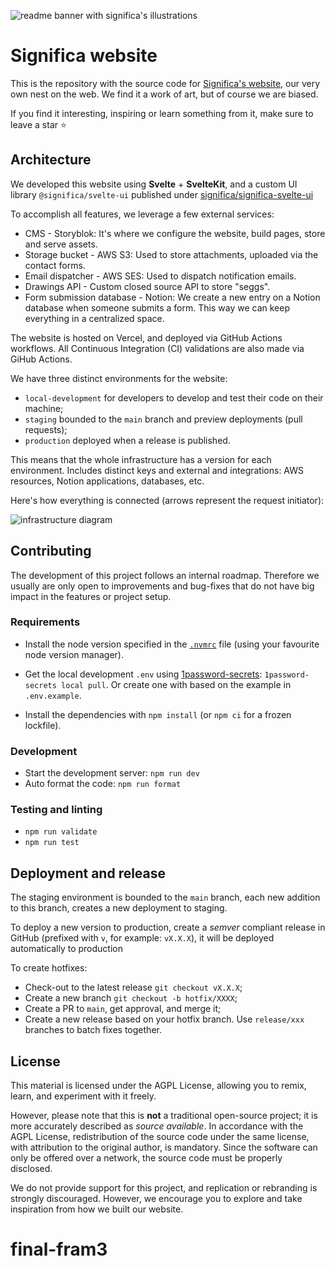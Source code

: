 ![readme banner with significa's illustrations](./docs/banner.png)

# Significa website

This is the repository with the source code for [Significa's website](https://significa.co/),
our very own nest on the web. We find it a work of art, but of course we are biased.

If you find it interesting, inspiring or learn something from it, make sure to leave a star ⭐️

## Architecture

We developed this website using **Svelte** + **SvelteKit**, and a custom UI library
`@significa/svelte-ui` published under
[significa/significa-svelte-ui](https://github.com/significa/significa-svelte-ui)

To accomplish all features, we leverage a few external services:

- CMS - Storyblok: It's where we configure the website, build pages, store and serve assets.
- Storage bucket - AWS S3: Used to store attachments, uploaded via the contact forms.
- Email dispatcher - AWS SES: Used to dispatch notification emails.
- Drawings API - Custom closed source API to store "seggs".
- Form submission database - Notion: We create a new entry on a Notion database when someone
  submits a form. This way we can keep everything in a centralized space.

The website is hosted on Vercel, and deployed via GitHub Actions workflows.
All Continuous Integration (CI) validations are also made via GiHub Actions.

We have three distinct environments for the website:

- `local-development` for developers to develop and test their code on their machine;
- `staging` bounded to the `main` branch and preview deployments (pull requests);
- `production` deployed when a release is published.

This means that the whole infrastructure has a version for each environment.
Includes distinct keys and external and integrations: AWS resources, Notion applications,
databases, etc.

Here's how everything is connected (arrows represent the request initiator):

<!-- TODO: Update this diagram and leave here the link to figma -->

![infrastructure diagram](./docs/architecture-diagram.png)

## Contributing

The development of this project follows an internal roadmap. Therefore we usually are only open to
improvements and bug-fixes that do not have big impact in the features or project setup.

### Requirements

- Install the node version specified in the [`.nvmrc`](./.nvmrc) file
  (using your favourite node version manager).

- Get the local development `.env` using
  [1password-secrets](https://github.com/significa/1password-secrets/):
  `1password-secrets local pull`.
  Or create one with based on the example in `.env.example`.

- Install the dependencies with `npm install` (or `npm ci` for a frozen lockfile).

### Development

- Start the development server: `npm run dev`
- Auto format the code: `npm run format`

### Testing and linting

- `npm run validate`
- `npm run test`

## Deployment and release

The staging environment is bounded to the `main` branch, each new addition to this branch,
creates a new deployment to staging.

To deploy a new version to production, create a _semver_ compliant release in GitHub
(prefixed with `v`, for example: `vX.X.X`), it will be deployed automatically to production

To create hotfixes:

- Check-out to the latest release `git checkout vX.X.X`;
- Create a new branch `git checkout -b hotfix/XXXX`;
- Create a PR to `main`, get approval, and merge it;
- Create a new release based on your hotfix branch.
  Use `release/xxx` branches to batch fixes together.

## License

This material is licensed under the AGPL License, allowing you to remix, learn, and experiment with
it freely.

However, please note that this is **not** a traditional open-source project; it is more accurately
described as _source available_. In accordance with the AGPL License, redistribution of the source
code under the same license, with attribution to the original author, is mandatory.
Since the software can only be offered over a network, the source code must be properly disclosed.

We do not provide support for this project, and replication or rebranding is strongly discouraged.
However, we encourage you to explore and take inspiration from how we built our website.
# final-fram3

